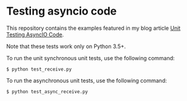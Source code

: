 # Testing asyncio code

This repository contains the examples featured in my blog article 
[Unit Testing AsyncIO Code](https://blog.miguelgrinberg.com/post/unit-testing-asyncio-code).

Note that these tests work only on Python 3.5+.

To run the unit synchronous unit tests, use the following command:

    $ python test_receive.py

To run the asynchronous unit tests, use the following command:

    $ python test_async_receive.py
